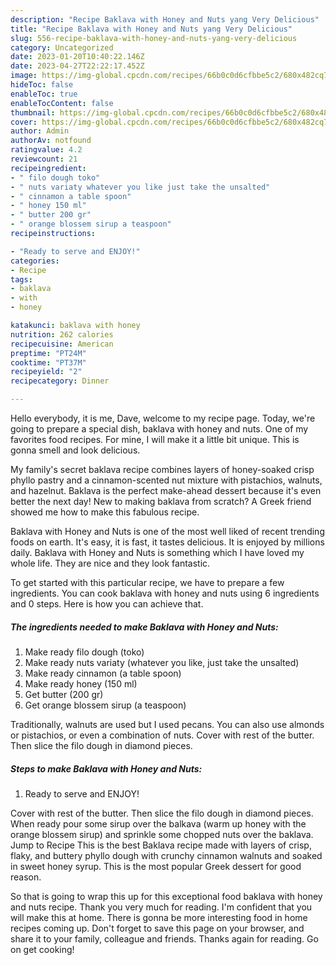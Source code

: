 ```yaml
---
description: "Recipe Baklava with Honey and Nuts yang Very Delicious"
title: "Recipe Baklava with Honey and Nuts yang Very Delicious"
slug: 556-recipe-baklava-with-honey-and-nuts-yang-very-delicious
category: Uncategorized
date: 2023-01-20T10:40:22.146Z
date: 2023-04-27T22:22:17.452Z
image: https://img-global.cpcdn.com/recipes/66b0c0d6cfbbe5c2/680x482cq70/baklava-with-honey-and-nuts-recipe-main-photo.jpg
hideToc: false
enableToc: true
enableTocContent: false
thumbnail: https://img-global.cpcdn.com/recipes/66b0c0d6cfbbe5c2/680x482cq70/baklava-with-honey-and-nuts-recipe-main-photo.jpg
cover: https://img-global.cpcdn.com/recipes/66b0c0d6cfbbe5c2/680x482cq70/baklava-with-honey-and-nuts-recipe-main-photo.jpg
author: Admin
authorAv: notfound
ratingvalue: 4.2
reviewcount: 21
recipeingredient:
- " filo dough toko"
- " nuts variaty whatever you like just take the unsalted"
- " cinnamon a table spoon"
- " honey 150 ml"
- " butter 200 gr"
- " orange blossem sirup a teaspoon"
recipeinstructions:

- "Ready to serve and ENJOY!"
categories:
- Recipe
tags:
- baklava
- with
- honey

katakunci: baklava with honey 
nutrition: 262 calories
recipecuisine: American
preptime: "PT24M"
cooktime: "PT37M"
recipeyield: "2"
recipecategory: Dinner

---
```



Hello everybody, it is me, Dave, welcome to my recipe page. Today, we're going to prepare a special dish, baklava with honey and nuts. One of my favorites food recipes. For mine, I will make it a little bit unique. This is gonna smell and look delicious.

My family&#39;s secret baklava recipe combines layers of honey-soaked crisp phyllo pastry and a cinnamon-scented nut mixture with pistachios, walnuts, and hazelnut. Baklava is the perfect make-ahead dessert because it&#39;s even better the next day! New to making baklava from scratch? A Greek friend showed me how to make this fabulous recipe.

Baklava with Honey and Nuts is one of the most well liked of recent trending foods on earth. It's easy, it is fast, it tastes delicious. It is enjoyed by millions daily. Baklava with Honey and Nuts is something which I have loved my whole life. They are nice and they look fantastic.


To get started with this particular recipe, we have to prepare a few ingredients. You can cook baklava with honey and nuts using 6 ingredients and 0 steps. Here is how you can achieve that.

<!--inarticleads1-->

##### The ingredients needed to make Baklava with Honey and Nuts:

1. Make ready  filo dough (toko)
1. Make ready  nuts variaty (whatever you like, just take the unsalted)
1. Make ready  cinnamon (a table spoon)
1. Make ready  honey (150 ml)
1. Get  butter (200 gr)
1. Get  orange blossem sirup (a teaspoon)


Traditionally, walnuts are used but I used pecans. You can also use almonds or pistachios, or even a combination of nuts. Cover with rest of the butter. Then slice the filo dough in diamond pieces. 

<!--inarticleads2-->

##### Steps to make Baklava with Honey and Nuts:


1. Ready to serve and ENJOY!

Cover with rest of the butter. Then slice the filo dough in diamond pieces. When ready pour some sirup over the balkava (warm up honey with the orange blossem sirup) and sprinkle some chopped nuts over the baklava. Jump to Recipe This is the best Baklava recipe made with layers of crisp, flaky, and buttery phyllo dough with crunchy cinnamon walnuts and soaked in sweet honey syrup. This is the most popular Greek dessert for good reason. 

So that is going to wrap this up for this exceptional food baklava with honey and nuts recipe. Thank you very much for reading. I'm confident that you will make this at home. There is gonna be more interesting food in home recipes coming up. Don't forget to save this page on your browser, and share it to your family, colleague and friends. Thanks again for reading. Go on get cooking!
